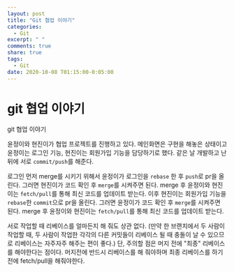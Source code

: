 ```yaml
---
layout: post
title: "Git 협업 이야기"
categories:
  - Git
excerpt: " "
comments: true
share: true
tags:
  - Git
date: 2020-10-08 T01:15:00-0:05:00
---
```


# git 협업 이야기 

git 협업 이야기 

윤정이와 현진이가 협업 프로젝트를 진행하고 있다.
메인화면은 구현을 해놓은 상태이고 윤정이는 로그인 기능, 현진이는 회원가입 기능을 담당하기로 했다.
같은 날 개발하고 난 뒤에 서로 `commit/push`를 해준다. 

로그인 먼저 merge를 시키기 위해서 윤정이가 로그인을 `rebase` 한 후 `push`로 pr을 올린다.
그러면 현진이가 코드 확인 후 `merge`를 시켜주면 된다.
merge 후 윤정이와 현진이는 `fetch/pull`를 통해 최신 코드를 업데이트 받는다.
이후 현진이는 회원가입 기능을 `rebase`한 `commit`으로 pr을 올린다.
그러면 윤정이가 코드 확인 후 `merge`를 시켜주면 된다.
merge 후 윤정이와 현진이는 `fetch/pull`를 통해 최신 코드를 업데이트 받는다.

서로 작업할 때 리베이스를 얼마든지 해 줘도 상관 없다.
(만약 한 브랜치에서 두 사람이 작업할 때, 두 사람이 작업한 각각의 다른 커밋들이 리베이스 될 때 충돌이 날 수 있으므로 리베이스는 자주자주 해주는 편이 좋다.)
단, 주의할 점은 머지 전에 "최종" 리베이스를 해야한다는 점이다.
머지전에 반드시 리베이스를 해 줘야하며 최종 리베이스를 하기 전에 fetch/pull을 해줘야한다.